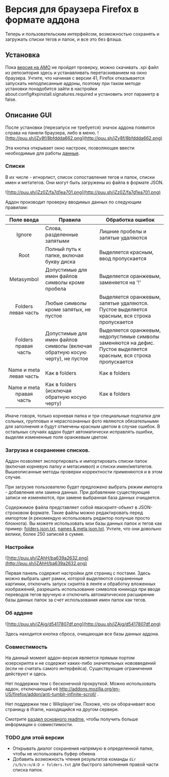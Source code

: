 # Версия для браузера Firefox в формате аддона

Теперь и пользовательским интерфейсом, возможностью сохранять и загружать списки тегов и папок, и все это без флэша.

## Установка

Пока [версия на AMO](https://addons.mozilla.org/en-US/firefox/addon/tumblr-image-sorter/) не пройдет проверку, можно скачивать .xpi файл из репозитория здесь и устанавливать перетаскиванием на окно браузера. Учтите, что начиная с версии 41, Firefox отказывается запускать неподписанные аддоны, поэтому при таком методе установки понадобится зайти в настройки about:config#xpinstall.signatures.required и установить этот параметр в false.

## Описание GUI

После установки (перезапуск не требуется) значок аддона появится справа на панели браузера, либо в меню.
  ![http://puu.sh/jZy8f/8bfddda662.png](http://puu.sh/jZy8f/8bfddda662.png)  
  
Эта кнопка открывает окно настроек, позволяющее ввести необходимые для работы [данные](https://github.com/Seedmanc/Tumblr-image-sorter/blob/master/README.rus.md#%D0%9D%D0%B5%D0%BE%D0%B1%D1%85%D0%BE%D0%B4%D0%B8%D0%BC%D1%8B%D0%B5-%D0%B4%D0%B0%D0%BD%D0%BD%D1%8B%D0%B5).

### Списки

В их числе - игнорлист, список сопоставления тегов и папок, списки имен и метатегов. Они могут быть загружены из файла в формате JSON.

![http://puu.sh/jZz0Z/fa7d1ea701.png](http://puu.sh/jZz0Z/fa7d1ea701.png)

Аддон производит проверку вводимых данных по следующим правилам:

|Поле ввода  |Правила| Обработка ошибок | 
|:-:          |---  |---              |
|Ignore|Слова, разделенные запятыми|Лишние пробелы и запятые удаляются|
|Root| Полный путь к папке, включая букву диска |Выделяется красным, ввод пропускается|  
|Metasymbol|Допустимые для имен файлов символы кроме пробела| Выделяется оранжевым, заменяется на '!'|
|Folders левая часть| Любые символы кроме запятых, не пустое| Выделяется оранжевым, запятые удаляются. Пустое выделяется красным, вся строка пропускается |
|Folders правая часть|Допустимые для имен файлов символы (включая обратную косую черту), не пустое|Выделяется оранжевым, недопустимые символы заменяются на дефис. Пустое выделяется красным, вся строка пропускается|
|Name и meta левая часть|Как в folders|Как в folders|
|Name и meta правая часть|Как в folders (исключая обратную косую черту)|Как в folders|

Иначе говоря, только корневая папка и три специальные подпапки для сольных, групповых и нераспознанных фото являются обязательными для заполнения и будут отмечены красным цветом в случае ошибок. В остальных случаях аддон будет автоматически исправлять ошибки, выделяя измененные поля оранжевым цветом.

### Загрузка и сохранение списков.

Аддон позволяет экспортировать и импортировать списки папок (включая корневую папку и метасимвол) и списки имен/метатегов. Вышеописанные методы проверки корректности применяются и в этом случае.

При загрузке пользователю будет предложено выбрать режим импорта - добавление или замена данных. При добавлении существующие  записи не изменяются, при замене выбранная база данных очищается.

  Содержимое файла представляет собой яваскрипт-объект в JSON-строковом формате. Такие файлы можно редактировать перед импортом (я рекомендую использовать редактор получше просто блокнота). Вы можете использовать мои базы данных папок и тегов как пример: [folders.json.txt](https://github.com/Seedmanc/Tumblr-image-sorter/blob/master/!Firefox%20addon/folders.json.txt), [names & meta.json.txt](https://github.com/Seedmanc/Tumblr-image-sorter/blob/master/names%20%26%20meta.json.txt). Учтите, что они довольно велики, более 250 записей в сумме.

### Настройки

![http://puu.sh/jZAhH/ba639a2632.png](http://puu.sh/jZAhH/ba639a2632.png)

Первая панель содержит настройки для страниц с постами. Здесь можно выбрать цвет рамки, которой выделяются сохраненные картинки, отключить запуск скрипта в ленте и обработку вложенных изображений, разрешить использование символов юникода при вводе переводов тегов вручную и отключить автоматическое расширение базы данных папок за счет использования имен папок как тегов.

### Об аддоне

![http://puu.sh/jZAjg/d5417807df.png](http://puu.sh/jZAjg/d5417807df.png)

Здесь находится кнопка сброса, очищающая все базы данных аддона.

### Совместимость

На данный момент аддон-версия является прямым портом юзерскрипта и не содержит каких-либо значительных нововведений (если не считать самого интерфейса). Существующие ограничения действуют и здесь.

Нет поддержки тем с бесконечной прокруткой. Можно использовать аддон, отключающий её http://addons.mozilla.org/en-US/firefox/addon/anti-tumblr-infinite-scroll/ .

Нет поддержки тем с Wikplayer'ом. Похоже, что он оборачивает всю страницу в iframe, находящийся на другом сервере.

Смотрите [раздел основного readme](https://github.com/Seedmanc/Tumblr-image-sorter/blob/master/README.rus.md#%D0%A1%D0%BE%D0%B2%D0%BC%D0%B5%D1%81%D1%82%D0%B8%D0%BC%D0%BE%D1%81%D1%82%D1%8C), чтобы получить больше информации о совместимости.

### TODO для этой версии

* Открывать диалог сохранения напрямую в определенной папке, чтобы не использовать буфер обмена
* Добавить возможность чтения результатов команды `dir /s/b/o:n/A:D > folders.txt` для быстрого заполнения правой части списка папок.
